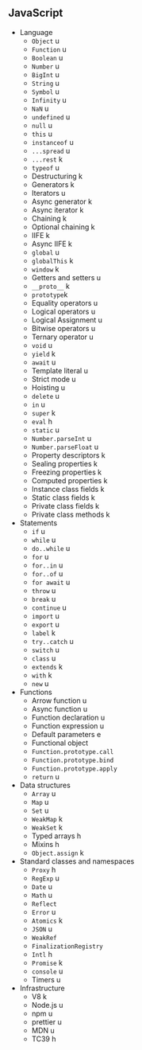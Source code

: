 ## JavaScript

- Language
  - `Object` u
  - `Function` u
  - `Boolean` u
  - `Number` u
  - `BigInt` u
  - `String` u
  - `Symbol` u
  - `Infinity` u
  - `NaN` u
  - `undefined` u
  - `null` u
  - `this` u
  - `instanceof` u
  - `...spread` u
  - `...rest` k
  - `typeof` u
  - Destructuring k
  - Generators k
  - Iterators u
  - Async generator k
  - Async iterator k
  - Chaining k
  - Optional chaining k
  - IIFE k
  - Async IIFE k
  - `global` u
  - `globalThis` k
  - `window` k
  - Getters and setters u
  - `__proto__` k
  - `prototype`k
  - Equality operators u
  - Logical operators u
  - Logical Assignment u
  - Bitwise operators u
  - Ternary operator u
  - `void` u
  - `yield` k
  - `await` u
  - Template literal u
  - Strict mode u
  - Hoisting u
  - `delete` u
  - `in` u
  - `super` k
  - `eval` h
  - `static` u
  - `Number.parseInt` u 
  - `Number.parseFloat` u
  - Property descriptors k
  - Sealing properties k
  - Freezing properties k
  - Computed properties k
  - Instance class fields k
  - Static class fields k
  - Private class fields k
  - Private class methods k
- Statements
  - `if` u
  - `while` u
  - `do..while` u
  - `for` u
  - `for..in` u
  - `for..of` u
  - `for await` u
  - `throw` u
  - `break` u
  - `continue` u
  - `import` u
  - `export` u
  - `label` k
  - `try..catch` u
  - `switch` u
  - `class` u
  - `extends` k
  - `with` k
  - `new` u
- Functions
  - Arrow function u
  - Async function u
  - Function declaration u
  - Function expression u
  - Default parameters e
  - Functional object 
  - `Function.prototype.call`
  - `Function.prototype.bind`
  - `Function.prototype.apply`
  - `return` u
- Data structures
  - `Array` u
  - `Map` u
  - `Set` u
  - `WeakMap` k
  - `WeakSet` k
  - Typed arrays h
  - Mixins h
  - `Object.assign` k
- Standard classes and namespaces
  - `Proxy` h 
  - `RegExp` u
  - `Date` u
  - `Math` u
  - `Reflect` 
  - `Error` u
  - `Atomics` k
  - `JSON` u
  - `WeakRef` 
  - `FinalizationRegistry`
  - `Intl` h
  - `Promise` k
  - `console` u
  - Timers u
- Infrastructure
  - V8 k
  - Node.js u
  - npm u
  - prettier u
  - MDN u
  - TC39 h
